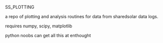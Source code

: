 SS_PLOTTING

a repo of plotting and analysis routines for data from sharedsolar data logs.

requires numpy, scipy, matplotlib

python noobs can get all this at enthought

